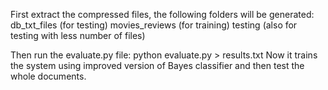 First extract the compressed files, the following folders will be generated:
db_txt_files (for testing)
movies_reviews (for training)
testing (also for testing with less number of files)

Then run the evaluate.py file: python evaluate.py > results.txt
Now it trains the system using improved version of Bayes classifier and then test the whole documents.



